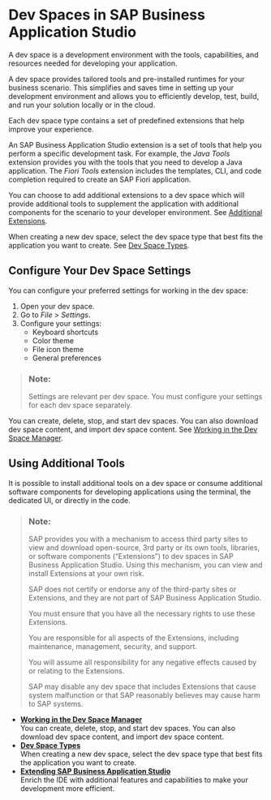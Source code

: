 <!-- loio6053df8bca3946f098bc9f89e49d7317 -->

# Dev Spaces in SAP Business Application Studio

A dev space is a development environment with the tools, capabilities, and resources needed for developing your application.



A dev space provides tailored tools and pre-installed runtimes for your business scenario. This simplifies and saves time in setting up your development environment and allows you to efficiently develop, test, build, and run your solution locally or in the cloud.

Each dev space type contains a set of predefined extensions that help improve your experience.

An SAP Business Application Studio extension is a set of tools that help you perform a specific development task. For example, the *Java Tools* extension provides you with the tools that you need to develop a Java application. The *Fiori Tools* extension includes the templates, CLI, and code completion required to create an SAP Fiori application.

You can choose to add additional extensions to a dev space which will provide additional tools to supplement the application with additional components for the scenario to your developer environment. See [Additional Extensions](Additional_Extensions_7188fed.md).

When creating a new dev space, select the dev space type that best fits the application you want to create. See [Dev Space Types](Dev_Space_Types_4142f78.md).



<a name="loio6053df8bca3946f098bc9f89e49d7317__section_n1n_g2k_flb"/>

## Configure Your Dev Space Settings

You can configure your preferred settings for working in the dev space:

1.  Open your dev space.
2.  Go to *File* \> *Settings*.
3.  Configure your settings:
    -   Keyboard shortcuts
    -   Color theme
    -   File icon theme
    -   General preferences

> ### Note:  
> Settings are relevant per dev space. You must configure your settings for each dev space separately.

You can create, delete, stop, and start dev spaces. You can also download dev space content, and import dev space content. See [Working in the Dev Space Manager](Working_in_the_Dev_Space_Manager_ad40d52.md).



<a name="loio6053df8bca3946f098bc9f89e49d7317__Additional_Tools_section"/>

## Using Additional Tools

It is possible to install additional tools on a dev space or consume additional software components for developing applications using the terminal, the dedicated UI, or directly in the code.

> ### Note:  
> SAP provides you with a mechanism to access third party sites to view and download open-source, 3rd party or its own tools, libraries, or software components \(“Extensions”\) to dev spaces in SAP Business Application Studio. Using this mechanism, you can view and install Extensions at your own risk.
> 
> SAP does not certify or endorse any of the third-party sites or Extensions, and they are not part of SAP Business Application Studio.
> 
> You must ensure that you have all the necessary rights to use these Extensions.
> 
> You are responsible for all aspects of the Extensions, including maintenance, management, security, and support.
> 
> You will assume all responsibility for any negative effects caused by or relating to the Extensions.
> 
> SAP may disable any dev space that includes Extensions that cause system malfunction or that SAP reasonably believes may cause harm to SAP systems.

-   **[Working in the Dev Space Manager](Working_in_the_Dev_Space_Manager_ad40d52.md)**  
You can create, delete, stop, and start dev spaces. You can also download dev space content, and import dev space content.
-   **[Dev Space Types](Dev_Space_Types_4142f78.md)**  
When creating a new dev space, select the dev space type that best fits the application you want to create.
-   **[Extending SAP Business Application Studio](Extending_SAP_Business_Application_Studio_f6681fa.md)**  
Enrich the IDE with additional features and capabilities to make your development more efficient.


